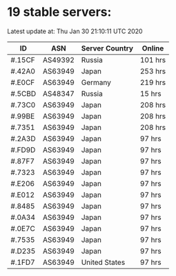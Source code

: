 # 19 stable servers:

Latest update at: Thu Jan 30 21:10:11 UTC 2020

| ID | ASN | Server Country | Online |
| -- | --- | -------------- | ------ |
| #.15CF | AS49392 | Russia | 101 hrs |
| #.42A0 | AS63949 | Japan | 253 hrs |
| #.E0CF | AS63949 | Germany | 219 hrs |
| #.5CBD | AS48347 | Russia | 15 hrs |
| #.73C0 | AS63949 | Japan | 208 hrs |
| #.99BE | AS63949 | Japan | 208 hrs |
| #.7351 | AS63949 | Japan | 208 hrs |
| #.2A3D | AS63949 | Japan | 97 hrs |
| #.FD9D | AS63949 | Japan | 97 hrs |
| #.87F7 | AS63949 | Japan | 97 hrs |
| #.7323 | AS63949 | Japan | 97 hrs |
| #.E206 | AS63949 | Japan | 97 hrs |
| #.E012 | AS63949 | Japan | 97 hrs |
| #.8485 | AS63949 | Japan | 97 hrs |
| #.0A34 | AS63949 | Japan | 97 hrs |
| #.0E7C | AS63949 | Japan | 97 hrs |
| #.7535 | AS63949 | Japan | 97 hrs |
| #.D235 | AS63949 | Japan | 97 hrs |
| #.1FD7 | AS63949 | United States | 97 hrs |

